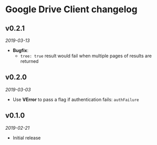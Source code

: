 # Google Drive Client changelog

## v0.2.1
_2019-03-13_

 * **Bugfix**:
   * `tree: true` result would fail when multiple pages of results are returned

## v0.2.0
_2019-03-03_

 * Use **VError** to pass a flag if authentication fails: `authFailure`

## v0.1.0
_2019-02-21_

 * Initial release
